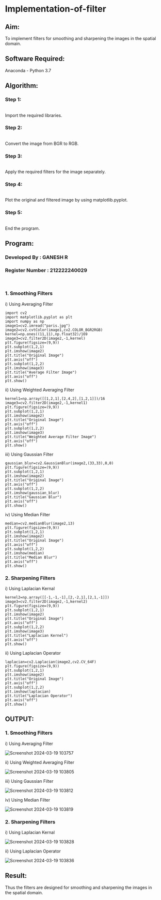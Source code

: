 # Implementation-of-filter
## Aim:
To implement filters for smoothing and sharpening the images in the spatial domain.

## Software Required:
Anaconda - Python 3.7

## Algorithm:
### Step 1:
</br>
Import the required libraries.
</br> 

### Step 2:
</br>
Convert the image from BGR to RGB.
</br> 

### Step 3:
</br>
Apply the required filters for the image separately.
</br> 

### Step 4:
</br>
Plot the original and filtered image by using matplotlib.pyplot.
</br> 

### Step 5:
</br>
End the program.
</br> 

## Program:
### Developed By : GANESH R
### Register Number : 212222240029
</br>

### 1. Smoothing Filters

i) Using Averaging Filter
```
import cv2
import matplotlib.pyplot as plt
import numpy as np
image1=cv2.imread("paris.jpg")
image2=cv2.cvtColor(image1,cv2.COLOR_BGR2RGB)
kernel=np.ones((11,11),np.float32)/169
image3=cv2.filter2D(image2,-1,kernel)
plt.figure(figsize=(9,9))
plt.subplot(1,2,1)
plt.imshow(image2)
plt.title("Original Image")
plt.axis("off")
plt.subplot(1,2,2)
plt.imshow(image3)
plt.title("Average Filter Image")
plt.axis("off")
plt.show()
```
ii) Using Weighted Averaging Filter
```
kernel1=np.array([[1,2,1],[2,4,2],[1,2,1]])/16
image3=cv2.filter2D(image2,-1,kernel1)
plt.figure(figsize=(9,9))
plt.subplot(1,2,1)
plt.imshow(image2)
plt.title("Original Image")
plt.axis("off")
plt.subplot(1,2,2)
plt.imshow(image3)
plt.title("Weighted Average Filter Image")
plt.axis("off")
plt.show()
```
iii) Using Gaussian Filter
```
gaussian_blur=cv2.GaussianBlur(image2,(33,33),0,0)
plt.figure(figsize=(9,9))
plt.subplot(1,2,1)
plt.imshow(image2)
plt.title("Original Image")
plt.axis("off")
plt.subplot(1,2,2)
plt.imshow(gaussian_blur)
plt.title("Gaussian Blur")
plt.axis("off")
plt.show()
```

iv) Using Median Filter
```
median=cv2.medianBlur(image2,13)
plt.figure(figsize=(9,9))
plt.subplot(1,2,1)
plt.imshow(image2)
plt.title("Original Image")
plt.axis("off")
plt.subplot(1,2,2)
plt.imshow(median)
plt.title("Median Blur")
plt.axis("off")
plt.show()
```

### 2. Sharpening Filters
i) Using Laplacian Kernal
```
kernel2=np.array([[-1,-1,-1],[2,-2,1],[2,1,-1]])
image3=cv2.filter2D(image2,-1,kernel2)
plt.figure(figsize=(9,9))
plt.subplot(1,2,1)
plt.imshow(image2)
plt.title("Original Image")
plt.axis("off")
plt.subplot(1,2,2)
plt.imshow(image3)
plt.title("Laplacian Kernel")
plt.axis("off")
plt.show()
```
ii) Using Laplacian Operator
```
laplacian=cv2.Laplacian(image2,cv2.CV_64F)
plt.figure(figsize=(9,9))
plt.subplot(1,2,1)
plt.imshow(image2)
plt.title("Original Image")
plt.axis("off")
plt.subplot(1,2,2)
plt.imshow(laplacian)
plt.title("Laplacian Operator")
plt.axis("off")
plt.show()
```

## OUTPUT:
### 1. Smoothing Filters

i) Using Averaging Filter

![Screenshot 2024-03-19 103757](https://github.com/premalatha-sureshbabu/Implementation-of-filter/assets/120620842/e16124cc-bb01-4e7f-840c-1990b5d9e998)


ii) Using Weighted Averaging Filter

![Screenshot 2024-03-19 103805](https://github.com/premalatha-sureshbabu/Implementation-of-filter/assets/120620842/681aa19c-42d2-42c4-a638-4516e7b978a1)


iii) Using Gaussian Filter

![Screenshot 2024-03-19 103812](https://github.com/premalatha-sureshbabu/Implementation-of-filter/assets/120620842/f89ff184-1e52-436d-8fac-2a36a3c71238)


iv) Using Median Filter

![Screenshot 2024-03-19 103819](https://github.com/premalatha-sureshbabu/Implementation-of-filter/assets/120620842/28002ad3-0f4b-48fe-8076-ec7a0b154913)


### 2. Sharpening Filters

i) Using Laplacian Kernal

![Screenshot 2024-03-19 103828](https://github.com/premalatha-sureshbabu/Implementation-of-filter/assets/120620842/3724b0b0-30d7-435d-8f97-c345dee8e895)


ii) Using Laplacian Operator

![Screenshot 2024-03-19 103836](https://github.com/premalatha-sureshbabu/Implementation-of-filter/assets/120620842/32549ae9-4f98-40b0-b4cf-398f071e0da0)


## Result:
Thus the filters are designed for smoothing and sharpening the images in the spatial domain.
